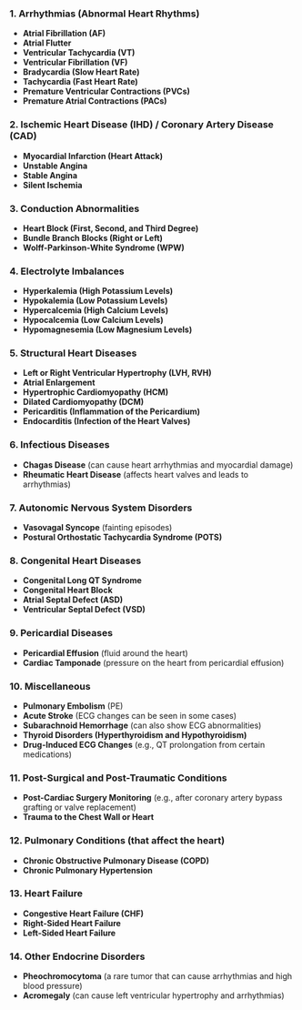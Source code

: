 
### 1. **Arrhythmias (Abnormal Heart Rhythms)**

* **Atrial Fibrillation (AF)**
* **Atrial Flutter**
* **Ventricular Tachycardia (VT)**
* **Ventricular Fibrillation (VF)**
* **Bradycardia (Slow Heart Rate)**
* **Tachycardia (Fast Heart Rate)**
* **Premature Ventricular Contractions (PVCs)**
* **Premature Atrial Contractions (PACs)**

### 2. **Ischemic Heart Disease (IHD) / Coronary Artery Disease (CAD)**

* **Myocardial Infarction (Heart Attack)**
* **Unstable Angina**
* **Stable Angina**
* **Silent Ischemia**

### 3. **Conduction Abnormalities**

* **Heart Block (First, Second, and Third Degree)**
* **Bundle Branch Blocks (Right or Left)**
* **Wolff-Parkinson-White Syndrome (WPW)**

### 4. **Electrolyte Imbalances**

* **Hyperkalemia (High Potassium Levels)**
* **Hypokalemia (Low Potassium Levels)**
* **Hypercalcemia (High Calcium Levels)**
* **Hypocalcemia (Low Calcium Levels)**
* **Hypomagnesemia (Low Magnesium Levels)**

### 5. **Structural Heart Diseases**

* **Left or Right Ventricular Hypertrophy (LVH, RVH)**
* **Atrial Enlargement**
* **Hypertrophic Cardiomyopathy (HCM)**
* **Dilated Cardiomyopathy (DCM)**
* **Pericarditis (Inflammation of the Pericardium)**
* **Endocarditis (Infection of the Heart Valves)**

### 6. **Infectious Diseases**

* **Chagas Disease** (can cause heart arrhythmias and myocardial damage)
* **Rheumatic Heart Disease** (affects heart valves and leads to arrhythmias)

### 7. **Autonomic Nervous System Disorders**

* **Vasovagal Syncope** (fainting episodes)
* **Postural Orthostatic Tachycardia Syndrome (POTS)**

### 8. **Congenital Heart Diseases**

* **Congenital Long QT Syndrome**
* **Congenital Heart Block**
* **Atrial Septal Defect (ASD)**
* **Ventricular Septal Defect (VSD)**

### 9. **Pericardial Diseases**

* **Pericardial Effusion** (fluid around the heart)
* **Cardiac Tamponade** (pressure on the heart from pericardial effusion)

### 10. **Miscellaneous**

* **Pulmonary Embolism** (PE)
* **Acute Stroke** (ECG changes can be seen in some cases)
* **Subarachnoid Hemorrhage** (can also show ECG abnormalities)
* **Thyroid Disorders (Hyperthyroidism and Hypothyroidism)**
* **Drug-Induced ECG Changes** (e.g., QT prolongation from certain medications)

### 11. **Post-Surgical and Post-Traumatic Conditions**

* **Post-Cardiac Surgery Monitoring** (e.g., after coronary artery bypass grafting or valve replacement)
* **Trauma to the Chest Wall or Heart**

### 12. **Pulmonary Conditions (that affect the heart)**

* **Chronic Obstructive Pulmonary Disease (COPD)**
* **Chronic Pulmonary Hypertension**

### 13. **Heart Failure**

* **Congestive Heart Failure (CHF)**
* **Right-Sided Heart Failure**
* **Left-Sided Heart Failure**

### 14. **Other Endocrine Disorders**

* **Pheochromocytoma** (a rare tumor that can cause arrhythmias and high blood pressure)
* **Acromegaly** (can cause left ventricular hypertrophy and arrhythmias)
